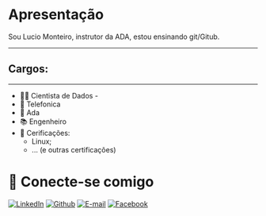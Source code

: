 # Apresentação
Sou Lucio Monteiro, instrutor da ADA, estou ensinando git/Gitub.

---

## **Cargos:**
---

- 👨‍💻 Cientista de Dados - 
- 🏦 Telefonica
- 🏫 Ada
- 📚 Engenheiro
- 📃 Cerificações:
    - Linux;
    - ... (e outras certificações)
 

# 💌 Conecte-se comigo 

[![LinkedIn](https://img.shields.io/badge/LinkedIn-000?style=border_radius&logo=linkedin&logoColor=purple)](https://www.linkedin.com/in/lelebertoldi/) 
[![Github](https://img.shields.io/badge/GitHub-000?style=border_radius&logo=Github&logoColor=purple)](https://github.com/Lelebertoldi)
[![E-mail](https://img.shields.io/badge/-Email-000?style=border_radius&logo=microsoft-outlook&logoColor=purple)](mailto:estudosbertoldi@outlook.com)
[![Facebook](https://img.shields.io/badge/-Facebook-000?style=border_radius&logo=facebook&logoColor=purple)](https://www.facebook.com/profile.php?id=61561089488756)
